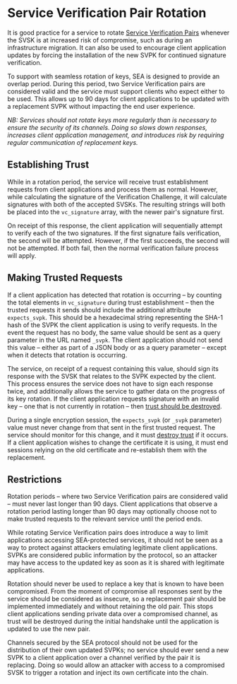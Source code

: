 # Service Verification Pair Rotation

It is good practice for a service to rotate [Service Verification Pairs](Terms-Entities.md#service-verification-pair) whenever the SVSK is at increased risk of compromise, such as during an infrastructure migration. It can also be used to encourage client application updates by forcing the installation of the new SVPK for continued signature verification.

To support with seamless rotation of keys, SEA is designed to provide an overlap period. During this period, two Service Verification pairs are considered valid and the service must support clients who expect either to be used. This allows up to 90 days for client applications to be updated with a replacement SVPK without impacting the end user experience.

_NB: Services should not rotate keys more regularly than is necessary to ensure the security of its channels. Doing so slows down responses, increases client application management, and introduces risk by requiring regular communication of replacement keys._

## Establishing Trust
While in a rotation period, the service will receive trust establishment requests from client applications and process them as normal. However, while calculating the signature of the Verification Challenge, it will calculate signatures with both of the accepted SVSKs. The resulting strings will both be placed into the `vc_signature` array, with the newer pair's signature first.

On receipt of this response, the client application will sequentially attempt to verify each of the two signatures. If the first signature fails verification, the second will be attempted. However, if the first succeeds, the second will not be attempted. If both fail, then the normal verification failure process will apply.

## Making Trusted Requests
If a client application has detected that rotation is occurring – by counting the total elements in `vc_signature` during trust establishment – then the trusted requests it sends should include the additional attribute `expects_svpk`. This should be a hexadecimal string representing the SHA-1 hash of the SVPK the client application is using to verify requests. In the event the request has no body, the same value should be sent as a query parameter in the URL named `_svpk`. The client application should not send this value – either as part of a JSON body or as a query parameter – except when it detects that rotation is occurring.

The service, on receipt of a request containing this value, should sign its response with the SVSK that relates to the SVPK expected by the client. This process ensures the service does not have to sign each response twice, and additionally allows the service to gather data on the progress of its key rotation. If the client application requests signature with an invalid key – one that is not currently in rotation – then [trust should be destroyed](Destroying-Trust.md).

During a single encryption session, the `expects_svpk` (or `_svpk` parameter) value must never change from that sent in the first trusted request. The service should monitor for this change, and it must [destroy trust](Destroying-Trust.md) if it occurs. If a client application wishes to change the certificate it is using, it must end sessions relying on the old certificate and re-establish them with the replacement.

## Restrictions
Rotation periods – where two Service Verification pairs are considered valid – must never last longer than 90 days. Client applications that observe a rotation period lasting longer than 90 days may optionally choose not to make trusted requests to the relevant service until the period ends.

While rotating Service Verification pairs does introduce a way to limit applications accessing SEA-protected services, it should not be seen as a way to protect against attackers emulating legitimate client applications. SVPKs are considered public information by the protocol, so an attacker may have access to the updated key as soon as it is shared with legitimate applications.

Rotation should never be used to replace a key that is known to have been compromised. From the moment of compromise all responses sent by the service should be considered as insecure, so a replacement pair should be implemented immediately and without retaining the old pair. This stops client applications sending private data over a compromised channel, as trust will be destroyed during the initial handshake until the application is updated to use the new pair.

Channels secured by the SEA protocol should not be used for the distribution of their own updated SVPKs; no service should ever send a new SVPK to a client application over a channel verified by the pair it is replacing. Doing so would allow an attacker with access to a compromised SVSK to trigger a rotation and inject its own certificate into the chain. 